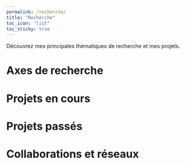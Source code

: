 ```yaml
---
permalink: /recherche/
title: "Recherche"
toc_icon: "list"
toc_sticky: true
---
```

Découvrez mes principales thématiques de recherche et mes projets.

# Axes de recherche

# Projets en cours

# Projets passés

# Collaborations et réseaux
